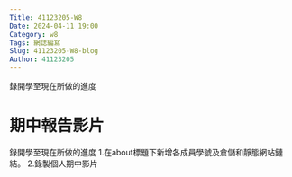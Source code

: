 ```yaml
---
Title: 41123205-W8
Date: 2024-04-11 19:00
Category: w8
Tags: 網誌編寫
Slug: 41123205-W8-blog
Author: 41123205
---
```


錄開學至現在所做的進度

<!-- PELICAN_END_SUMMARY -->

# 期中報告影片
錄開學至現在所做的進度
1.在about標題下新增各成員學號及倉儲和靜態網站鏈結。 
2.錄製個人期中影片